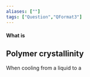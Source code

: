 ```yaml
---
aliases: [""]
tags: ["Question","QFormat3"]
---
```


#### What is
## Polymer crystallinity
When cooling from a liquid to a 